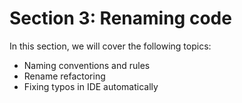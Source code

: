 # Section 3: Renaming code

In this section, we will cover the following topics:
- Naming conventions and rules
- Rename refactoring
- Fixing typos in IDE automatically

